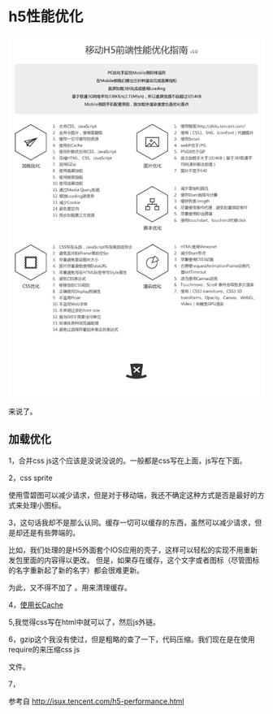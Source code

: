 <h1>h5性能优化</h1>
<img src="../images/youhua.jpg" alt="H5性能优化" title="h5性能优化" />

来说了。

<h2>加载优化</h2>

1，合并css js这个应该是没说没说的。一般都是css写在上面，js写在下面。

2，css sprite

  使用雪碧图可以减少请求，但是对于移动端，我还不确定这种方式是否是最好的方式来处理小图标。

3，这句话我却不是那么认同。缓存一切可以缓存的东西，虽然可以减少请求，但是却还是有些弊端的。

  比如，我们处理的是H5外面套个IOS应用的壳子，这样可以轻松的实现不用重新发包里面的内容得以更改。
  但是，如果存在缓存，这个文字或者图标（尽管图标的名字重新起了新的名字）都会很难更新。

  为此，又不得不加了<meta http-equiv="pragram" content="no-cache"> 。用来清理缓存。

4，<a href="javascript:;">使用长Cache</a>

5,我觉得css写在html中就可以了，然后js外链。

6，gzip这个我没有使过，但是粗略的查了一下，代码压缩。我们现在是在使用require的来压缩css js

  文件。

7，



参考自 http://isux.tencent.com/h5-performance.html